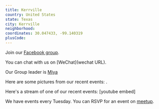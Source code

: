 ```yaml
---
title: Kerrville
country: United States
state: Texas
city: Kerrville
neighborhood: 
coordinates: 30.047433, -99.140319
plusCode:
---
```

Join our [Facebook group](https://www.facebook.com/groups/free.code.camp.kerrville).

You can chat with us on [WeChat](wechat URL).

Our Group leader is [Miya](freecodecamp.org/miya)

Here are some pictures from our recent events:
![]().

Here's a stream of one of our recent events:
[youtube embed]

We have events every Tuesday. You can RSVP for an event on [meetup](meetupurl).
